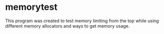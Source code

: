 memorytest
==========

This program was created to test memory limiting from the top while using different
memory allocators and ways to get memory usage.
